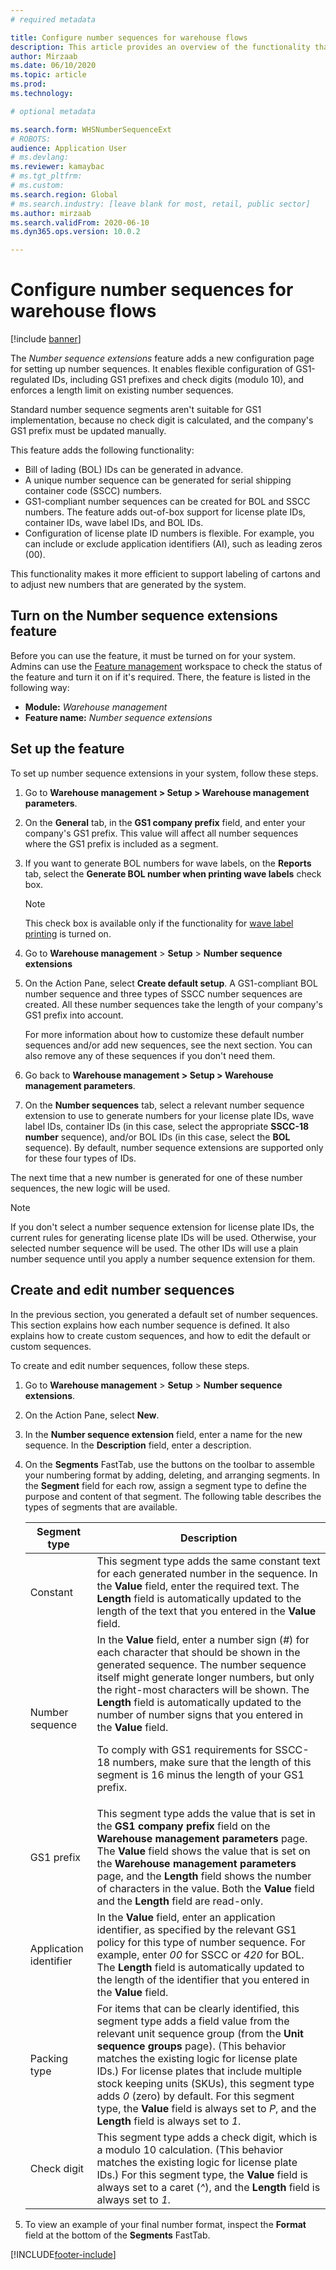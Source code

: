 ```yaml
---
# required metadata

title: Configure number sequences for warehouse flows
description: This article provides an overview of the functionality that provides number sequence extensions for license plate IDs, wave label IDs, container IDs, and bill of lading IDs.
author: Mirzaab
ms.date: 06/10/2020
ms.topic: article
ms.prod:
ms.technology:

# optional metadata

ms.search.form: WHSNumberSequenceExt
# ROBOTS:
audience: Application User
# ms.devlang:
ms.reviewer: kamaybac
# ms.tgt_pltfrm:
# ms.custom:
ms.search.region: Global
# ms.search.industry: [leave blank for most, retail, public sector]
ms.author: mirzaab
ms.search.validFrom: 2020-06-10
ms.dyn365.ops.version: 10.0.2

---
```


# Configure number sequences for warehouse flows

[!include [banner](../includes/banner.md)]

The *Number sequence extensions* feature adds a new configuration page for setting up number sequences. It enables flexible configuration of GS1-regulated IDs, including GS1 prefixes and check digits (modulo 10), and enforces a length limit on existing number sequences.

Standard number sequence segments aren't suitable for GS1 implementation, because no check digit is calculated, and the company's GS1 prefix must be updated manually.

This feature adds the following functionality:

- Bill of lading (BOL) IDs can be generated in advance.
- A unique number sequence can be generated for serial shipping container code (SSCC) numbers.
- GS1-compliant number sequences can be created for BOL and SSCC numbers. The feature adds out-of-box support for license plate IDs, container IDs, wave label IDs, and BOL IDs.
- Configuration of license plate ID numbers is flexible. For example, you can include or exclude application identifiers (AI), such as leading zeros (00).

This functionality makes it more efficient to support labeling of cartons and to adjust new numbers that are generated by the system.

## Turn on the Number sequence extensions feature

Before you can use the feature, it must be turned on for your system. Admins can use the [Feature management](../../fin-ops-core/fin-ops/get-started/feature-management/feature-management-overview.md) workspace to check the status of the feature and turn it on if it's required. There, the feature is listed in the following way:

- **Module:** *Warehouse management*
- **Feature name:** *Number sequence extensions*

## Set up the feature

To set up number sequence extensions in your system, follow these steps.

1. Go to **Warehouse management \> Setup \> Warehouse management parameters**.
1. On the **General** tab, in the **GS1 company prefix** field, and enter your company's GS1 prefix. This value will affect all number sequences where the GS1 prefix is included as a segment.
1. If you want to generate BOL numbers for wave labels, on the **Reports** tab, select the **Generate BOL number when printing wave labels** check box.

    > [!NOTE]
    > This check box is available only if the functionality for [wave label printing](configure-wave-label-printing.md) is turned on.

1. Go to **Warehouse management** \> **Setup** \> **Number sequence extensions**
1. On the Action Pane, select **Create default setup**. A GS1-compliant BOL number sequence and three types of SSCC number sequences are created. All these number sequences take the length of your company's GS1 prefix into account.

    For more information about how to customize these default number sequences and/or add new sequences, see the next section. You can also remove any of these sequences if you don't need them.

1. Go back to **Warehouse management \> Setup \> Warehouse management parameters**.
1. On the **Number sequences** tab, select a relevant number sequence extension to use to generate numbers for your license plate IDs, wave label IDs, container IDs (in this case, select the appropriate **SSCC-18 number** sequence), and/or BOL IDs (in this case, select the **BOL** sequence). By default, number sequence extensions are supported only for these four types of IDs.

The next time that a new number is generated for one of these number sequences, the new logic will be used.

> [!NOTE]
> If you don't select a number sequence extension for license plate IDs, the current rules for generating license plate IDs will be used. Otherwise, your selected number sequence will be used. The other IDs will use a plain number sequence until you apply a number sequence extension for them.

## Create and edit number sequences

In the previous section, you generated a default set of number sequences. This section explains how each number sequence is defined. It also explains how to create custom sequences, and how to edit the default or custom sequences.

To create and edit number sequences, follow these steps.

1. Go to **Warehouse management** \> **Setup** \> **Number sequence extensions**.
1. On the Action Pane, select **New**.
1. In the **Number sequence extension** field, enter a name for the new sequence. In the **Description** field, enter a description.
1. On the **Segments** FastTab, use the buttons on the toolbar to assemble your numbering format by adding, deleting, and arranging segments. In the **Segment** field for each row, assign a segment type to define the purpose and content of that segment. The following table describes the types of segments that are available.

    | Segment type | Description |
    |---|---|
    | Constant | This segment type adds the same constant text for each generated number in the sequence. In the **Value** field, enter the required text. The **Length** field is automatically updated to the length of the text that you entered in the **Value** field. |
    | Number sequence | In the **Value** field, enter a number sign (*\#*) for each character that should be shown in the generated sequence. The number sequence itself might generate longer numbers, but only the right-most characters will be shown. The **Length** field is automatically updated to the number of number signs that you entered in the **Value** field.<p>To comply with GS1 requirements for SSCC-18 numbers, make sure that the length of this segment is 16 minus the length of your GS1 prefix.</p> |
    | GS1 prefix | This segment type adds the value that is set in the **GS1 company prefix** field on the **Warehouse management parameters** page. The **Value** field shows the value that is set on the **Warehouse management parameters** page, and the **Length** field shows the number of characters in the value. Both the **Value** field and the **Length** field are read-only. |
    | Application identifier | In the **Value** field, enter an application identifier, as specified by the relevant GS1 policy for this type of number sequence. For example, enter *00* for SSCC or *420* for BOL. The **Length** field is automatically updated to the length of the identifier that you entered in the **Value** field. |
    | Packing type | For items that can be clearly identified, this segment type adds a field value from the relevant unit sequence group (from the **Unit sequence groups** page). (This behavior matches the existing logic for license plate IDs.) For license plates that include multiple stock keeping units (SKUs), this segment type adds *0* (zero) by default. For this segment type, the **Value** field is always set to *P*, and the **Length** field is always set to *1*.|
    | Check digit | This segment type adds a check digit, which is a modulo 10 calculation. (This behavior matches the existing logic for license plate IDs.) For this segment type, the **Value** field is always set to a caret (*^*), and the **Length** field is always set to *1*. |

1. To view an example of your final number format, inspect the **Format** field at the bottom of the **Segments** FastTab.


[!INCLUDE[footer-include](../../includes/footer-banner.md)]